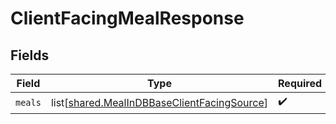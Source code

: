 # ClientFacingMealResponse


## Fields

| Field                                                                                                    | Type                                                                                                     | Required                                                                                                 | Description                                                                                              |
| -------------------------------------------------------------------------------------------------------- | -------------------------------------------------------------------------------------------------------- | -------------------------------------------------------------------------------------------------------- | -------------------------------------------------------------------------------------------------------- |
| `meals`                                                                                                  | list[[shared.MealInDBBaseClientFacingSource](undefined/models/shared/mealindbbaseclientfacingsource.md)] | :heavy_check_mark:                                                                                       | N/A                                                                                                      |